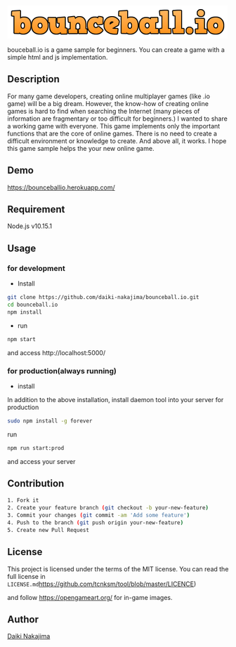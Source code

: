 ![](https://github.com/daiki-nakajima/bounceball.io/blob/master/src/client/images/logo.png)

bouceball.io is a game sample for beginners. You can create a game with a simple html and js implementation.

## Description

For many game developers, creating online multiplayer games (like .io game) will be a big dream. However, the know-how of creating online games is hard to find when searching the Internet (many pieces of information are fragmentary or too difficult for beginners.) I wanted to share a working game with everyone. This game implements only the important functions that are the core of online games. There is no need to create a difficult environment or knowledge to create. And above all, it works. I hope this game sample helps the your new online game.

## Demo

https://bounceballio.herokuapp.com/

## Requirement

Node.js v10.15.1

## Usage

### for development

-   Install

```sh
git clone https://github.com/daiki-nakajima/bounceball.io.git
cd bounceball.io
npm install
```

-   run

```sh
npm start
```

and access http://localhost:5000/

### for production(always running)

-   install

In addition to the above installation, install daemon tool into your server for production

```sh
sudo npm install -g forever
```

run

```sh
npm run start:prod
```

and access your server

## Contribution

```bash
1. Fork it
2. Create your feature branch (git checkout -b your-new-feature)
3. Commit your changes (git commit -am 'Add some feature')
4. Push to the branch (git push origin your-new-feature)
5. Create new Pull Request
```

## License

This project is licensed under the terms of the MIT license. You can read the full license in `LICENSE.md`https://github.com/tcnksm/tool/blob/master/LICENCE)

and follow https://opengameart.org/ for in-game images.

## Author

[Daiki Nakajima](https://github.com/daiki-nakajima)
